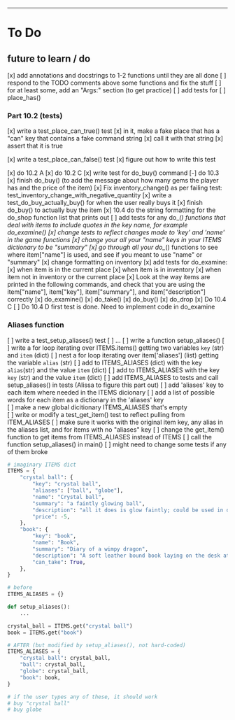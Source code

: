 ****
# To Do

## future to learn / do

[x] add annotations and docstrings to 1-2 functions until they are all done
[ ] respond to the TODO comments above some functions and fix the stuff
[ ] for at least some, add an "Args:" section (to get practice)
[ ] add tests for
    [ ] place_has()

### Part 10.2 (tests)

[x] write a test_place_can_true() test
[x] in it, make a fake place that has a "can" key that contains a fake command string
[x] call it with that string
[x] assert that it is true

[x] write a test_place_can_false() test
[x] figure out how to write this test

[x] do 10.2 A
[x] do 10.2 C
[x] write test for do_buy() command
[-] do 10.3
[x] finish do_buy() (to add the message about how many gems the player has and
    the price of the item)
[x] Fix inventory_change() as per failing test: test_inventory_change_with_negative_quantity
[x] write a test_do_buy_actually_buy() for when the user really buys it
[x] finish do_buy() to actually buy the item
[x] 10.4 do the string formatting for the do_shop function list that prints out
[ ] add tests for any do_*() functions that deal with items to include quotes in
    the key name, for example do_examine()
[x] change tests to reflect changes made to 'key' and 'name' in the game functions
[x] change your all your "name" keys in your ITEMS dictionary to be "summary"
[x] go through all your do_*() functions to see where item["name"] is used, and see if you meant to use "name" or "summary"
[x] change formatting on inventory
[x] add tests for do_examine:
    [x] when item is in the current place
    [x] when item is in inventory
    [x] when item not in inventory or the current place
[x] Look at the way items are printed in the following commands, and check that
    you are using the item["name"], item["key"], item["summary"], and
    item["description"] correctly
    [x] do_examine()
    [x] do_take()
    [x] do_buy()
    [x] do_drop
[x] Do 10.4 C
[ ] Do 10.4 D first test is done. Need to implement code in do_examine

### Aliases function

[ ] write a test_setup_aliases() test
    [ ] ...
[ ] write a function setup_aliases() 
    [ ] write a for loop iterating over ITEMS.items() getting two variables `key` (str) and `item` (dict)
        [ ] nest a for loop iterating over item['aliases'] (list) getting the variable `alias` (str)
            [ ] add to ITEMS_ALIASES (dict) with the key `alias`(str) and the value `item` (dict) 
    [ ] add to ITEMS_ALIASES with the key `key` (str) and the value `item` (dict)
[ ] add ITEMS_ALIASES to tests and call setup_aliases() in tests (Alissa to figure this part out)
[ ] add 'aliases' key to each item where needed in the ITEMS dicionary
    [ ] add a list of possible words for each item as a dictionary in the 'aliases' key   
[ ] make a new global dicitionary ITEMS_ALIASES that's empty    
[ ] write or modify a test_get_item() test to reflect pulling from ITEM_ALIASES
    [ ] make sure it works with the original item key, any alias in the aliases list, and for items with no "aliases" key
[ ] change the get_item() function to get items from ITEMS_ALIASES instead of ITEMS
[ ] call the function setup_aliases() in main()
[ ] might need to change some tests if any of them broke

```python
# imaginary ITEMS dict
ITEMS = {
    "crystal ball": {
        "key": "crystal ball",
        "aliases": ["ball", "globe"],
        "name": "Crystal ball",
        "summary": "a faintly glowing ball",
        "description": "all it does is glow faintly; could be used in dark places.",
        "price": -5,
    },
    "book": {
        "key": "book",
        "name": "Book",
        "summary": "Diary of a wimpy dragon",
        "description": "A soft leather bound book laying on the desk at home. There may be useful information in it.",
        "can_take": True,
    },
}

# before
ITEMS_ALIASES = {}

def setup_aliases():
    ...

crystal_ball = ITEMS.get("crystal ball")
book = ITEMS.get("book")

# AFTER (but modified by setup_aliases(), not hard-coded)
ITEMS_ALIASES = {
    "crystal ball": crystal_ball,
    "ball": crystal_ball,
    "globe": crystal_ball,
    "book": book,
}

# if the user types any of these, it should work
# buy "crystal ball"
# buy globe
```
